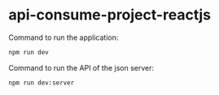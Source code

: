 # api-consume-project-reactjs

Command to run the application:

```bash
npm run dev
```


Command to run the API of the json server:

```bash
npm run dev:server
```

